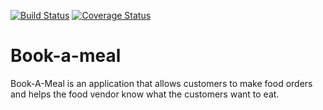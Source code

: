 [![Build Status](https://travis-ci.org/justega247/Book-a-meal.svg?branch=master)](https://travis-ci.org/justega247/Book-a-meal)
[![Coverage Status](https://coveralls.io/repos/github/justega247/Book-a-meal/badge.svg?branch=master)](https://coveralls.io/github/justega247/Book-a-meal?branch=master)

# Book-a-meal
Book-A-Meal is an application that allows customers to make food orders
and helps the food vendor know what the customers want to eat.
